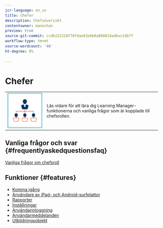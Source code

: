 ```yaml
---
jcr-language: en_us
title: Chefer
description: Chefsöversikt
contentowner: manochan
preview: true
source-git-commit: ccdb222228f76fdae63ebb0a808824ad6ac1db7f
workflow-type: tm+mt
source-wordcount: '46'
ht-degree: 0%

---
```




# Chefer

<table> 
 <tbody>
  <tr> 
   <td><img src="assets/manager2.png"></td> 
   <td><p>Läs vidare för att lära dig Learning Manager-funktionerna och vanliga frågor som är kopplade till chefsrollen. </p></td> 
  </tr> 
 </tbody>
</table>

## Vanliga frågor och svar {#frequentlyaskedquestionsfaq}

[Vanliga frågor om chefsroll](managers/frequently-asked-questions-for-managers.md)

## Funktioner {#features}

* [Komma igång](managers/feature-summary/learning-objects.md#main-pars_header)
* [Användare av iPad- och Android-surfplattor](managers/feature-summary/ipad-android-tablet-users.md)
* [Rapporter](managers/feature-summary/reports.md)
* [Inställningar](managers/feature-summary/settings.md)
* [Användarinloggning](managers/feature-summary/user-login.md)
* [Användarmeddelanden](managers/feature-summary/user-notifications.md) [](managers/feature-summary/settings.md)
* [Utbildningsobjekt](managers/feature-summary/learning-objects.md)
